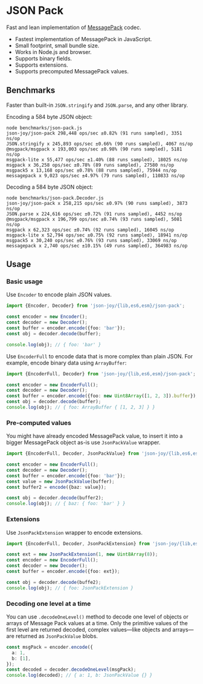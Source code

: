 # JSON Pack

Fast and lean implementation of [MessagePack](https://github.com/msgpack/msgpack/blob/master/spec.md) codec.

- Fastest implementation of MessagePack in JavaScript.
- Small footprint, small bundle size.
- Works in Node.js and browser.
- Supports binary fields.
- Supports extensions.
- Supports precomputed MessagePack values.


## Benchmarks

Faster than built-in `JSON.stringify` and `JSON.parse`, and any other library.

Encoding a 584 byte JSON object:

```
node benchmarks/json-pack.js
json-joy/json-pack 298,448 ops/sec ±0.82% (91 runs sampled), 3351 ns/op
JSON.stringify x 245,893 ops/sec ±0.66% (90 runs sampled), 4067 ns/op
@msgpack/msgpack x 193,003 ops/sec ±0.98% (90 runs sampled), 5181 ns/op
msgpack-lite x 55,477 ops/sec ±1.40% (88 runs sampled), 18025 ns/op
msgpack x 36,258 ops/sec ±0.78% (89 runs sampled), 27580 ns/op
msgpack5 x 13,168 ops/sec ±0.78% (88 runs sampled), 75944 ns/op
messagepack x 9,023 ops/sec ±4.97% (79 runs sampled), 110833 ns/op
```

Decoding a 584 byte JSON object:

```
node benchmarks/json-pack.Decoder.js 
json-joy/json-pack x 258,215 ops/sec ±0.97% (90 runs sampled), 3873 ns/op
JSON.parse x 224,616 ops/sec ±0.72% (91 runs sampled), 4452 ns/op
@msgpack/msgpack x 196,799 ops/sec ±0.74% (93 runs sampled), 5081 ns/op
msgpack x 62,323 ops/sec ±0.74% (92 runs sampled), 16045 ns/op
msgpack-lite x 52,794 ops/sec ±0.75% (92 runs sampled), 18941 ns/op
msgpack5 x 30,240 ops/sec ±0.76% (93 runs sampled), 33069 ns/op
messagepack x 2,740 ops/sec ±10.15% (49 runs sampled), 364983 ns/op
```


## Usage

### Basic usage

Use `Encoder` to encode plain JSON values.

```ts
import {Encoder, Decoder} from 'json-joy/{lib,es6,esm}/json-pack';

const encoder = new Encoder();
const decoder = new Decoder();
const buffer = encoder.encode({foo: 'bar'});
const obj = decoder.decode(buffer);

console.log(obj); // { foo: 'bar' }
```

Use `EncoderFull` to encode data that is more complex than plain JSON. For
example, encode binary data using `ArrayBuffer`:

```ts
import {EncoderFull, Decoder} from 'json-joy/{lib,es6,esm}/json-pack';

const encoder = new EncoderFull();
const decoder = new Decoder();
const buffer = encoder.encode({foo: new Uint8Array([1, 2, 3]).buffer});
const obj = decoder.decode(buffer);
console.log(obj); // { foo: ArrayBuffer { [1, 2, 3] } }
```


### Pre-computed values

You might have already encoded MessagePack value, to insert it into a bigger
MessagePack object as-is use `JsonPackValue` wrapper.

```ts
import {EncoderFull, Decoder, JsonPackValue} from 'json-joy/{lib,es6,esm}/json-pack';

const encoder = new EncoderFull();
const decoder = new Decoder();
const buffer = encoder.encode({foo: 'bar'});
const value = new JsonPackValue(buffer);
const buffer2 = encode({baz: value});

const obj = decoder.decode(buffer2);
console.log(obj); // { baz: { foo: 'bar' } }
```

### Extensions

Use `JsonPackExtension` wrapper to encode extensions.

```ts
import {EncoderFull, Decoder, JsonPackExtension} from 'json-joy/{lib,es6,esm}/json-pack';

const ext = new JsonPackExtension(1, new Uint8Array(8));
const encoder = new EncoderFull();
const decoder = new Decoder();
const buffer = encoder.encode({foo: ext});

const obj = decoder.decode(buffe2);
console.log(obj); // { foo: JsonPackExtension } 
```

### Decoding one level at a time

You can use `.decodeOneLevel()` method to decode one level of objects or arrays
of Message Pack values at a time. Only the primitive values of the first level
are returned decoded, complex values&mdash;like objects and arrays&mdash;are
returned as `JsonPackValue` blobs.

```ts
const msgPack = encoder.encode({
  a: 1,
  b: [1],
});
const decoded = decoder.decodeOneLevel(msgPack);
console.log(decoded); // { a: 1, b: JsonPackValue {} }
```

